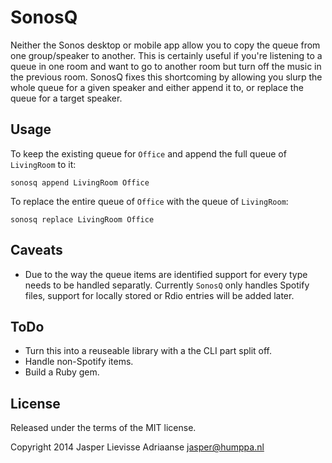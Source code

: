 SonosQ
======

Neither the Sonos desktop or mobile app allow you to copy the queue from one
group/speaker to another. This is certainly useful if you're listening to a
queue in one room and want to go to another room but turn off the music in the
previous room.
  SonosQ fixes this shortcoming by allowing you slurp the whole queue for a
given speaker and either append it to, or replace the queue for a target speaker.

Usage
-----

To keep the existing queue for `Office` and append the full queue of `LivingRoom`
to it:

    sonosq append LivingRoom Office

To replace the entire queue of `Office` with the queue of `LivingRoom`:

    sonosq replace LivingRoom Office

Caveats
-------

  - Due to the way the queue items are identified support for every type needs
    to be handled separatly. Currently `SonosQ` only handles Spotify files,
	support for locally stored or Rdio entries will be added later.

ToDo
----

  - Turn this into a reuseable library with a the CLI part split off.
  - Handle non-Spotify items.
  - Build a Ruby gem.

License
-------

Released under the terms of the MIT license.

Copyright 2014 Jasper Lievisse Adriaanse <jasper@humppa.nl>
